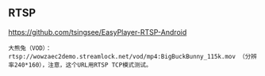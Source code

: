 
## RTSP

<https://github.com/tsingsee/EasyPlayer-RTSP-Android>

```
大熊兔（VOD）：rtsp://wowzaec2demo.streamlock.net/vod/mp4:BigBuckBunny_115k.mov （分辨率240*160），注意，这个URL用RTSP TCP模式测试。

```

